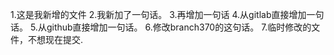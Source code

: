1.这是我新增的文件
2.我新加了一句话。
3.再增加一句话
4.从gitlab直接增加一句话。
5.从github直接增加一句话。
6.修改branch370的这句话。
7.临时修改的文件，不想现在提交.
